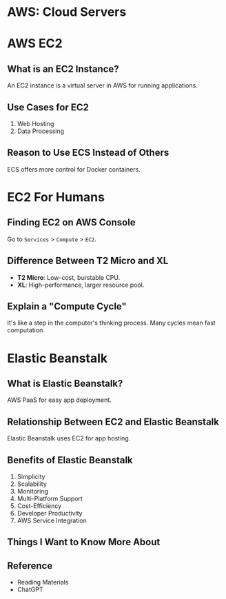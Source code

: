 # AWS: Cloud Servers

# AWS EC2

## What is an EC2 Instance?
An EC2 instance is a virtual server in AWS for running applications.

## Use Cases for EC2
1. Web Hosting
2. Data Processing

## Reason to Use ECS Instead of Others
ECS offers more control for Docker containers.

# EC2 For Humans

## Finding EC2 on AWS Console
Go to `Services` > `Compute` > `EC2`.

## Difference Between T2 Micro and XL
- **T2 Micro**: Low-cost, burstable CPU.
- **XL**: High-performance, larger resource pool.

## Explain a "Compute Cycle"
It's like a step in the computer's thinking process. Many cycles mean fast computation.

# Elastic Beanstalk

## What is Elastic Beanstalk?
AWS PaaS for easy app deployment.

## Relationship Between EC2 and Elastic Beanstalk
Elastic Beanstalk uses EC2 for app hosting.

## Benefits of Elastic Beanstalk
1. Simplicity
2. Scalability
3. Monitoring
4. Multi-Platform Support
5. Cost-Efficiency
6. Developer Productivity
7. AWS Service Integration

## Things I Want to Know More About

## Reference

- Reading Materials
- ChatGPT
